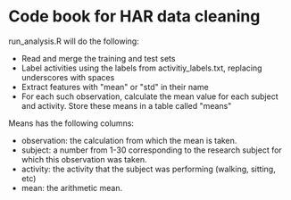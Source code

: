 # Code book for HAR data cleaning

run_analysis.R will do the following:

*   Read and merge the training and test sets
*   Label activities using the labels from activitiy_labels.txt, replacing underscores with spaces
*   Extract features with "mean" or "std" in their name
*   For each such observation, calculate the mean value for each subject and activity. Store these means in a table called "means"

Means has the following columns:
*   observation: the calculation from which the mean is taken.
*   subject: a number from 1-30 corresponding to the research subject for which this observation was taken.
*   activity: the activity that the subject was performing (walking, sitting, etc)
*   mean: the arithmetic mean.

